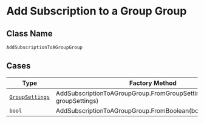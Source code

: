 
# Add Subscription to a Group Group

## Class Name

`AddSubscriptionToAGroupGroup`

## Cases

| Type | Factory Method |
|  --- | --- |
| [`GroupSettings`](../../../doc/models/group-settings.md) | AddSubscriptionToAGroupGroup.FromGroupSettings(GroupSettings groupSettings) |
| `bool` | AddSubscriptionToAGroupGroup.FromBoolean(bool boolean) |

